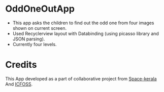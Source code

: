 # OddOneOutApp
 * This app asks the children to find out the odd one from four images shown on current screen.
 * Used Recyclerview layout with Databinding (using picasso library and JSON parsing). 
 * Currently four levels.
# Credits
 This App developed as a part of collaborative project from [Space-kerala](http://www.space-kerala.org/) And [ICFOSS](https://icfoss.in/).
